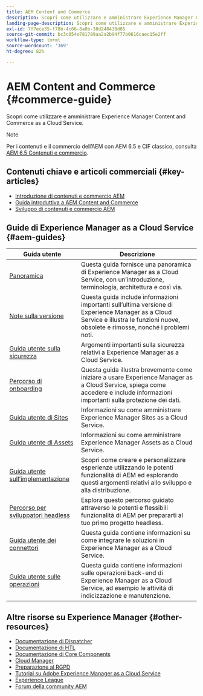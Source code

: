```yaml
---
title: AEM Content and Commerce
description: Scopri come utilizzare e amministrare Experience Manager Content and Commerce as a Cloud Service.
landing-page-description: Scopri come utilizzare e amministrare Experience Manager Content and Commerce as a Cloud Service.
exl-id: 7f7ece35-f78b-4c66-8a0b-38d248430d85
source-git-commit: bc3c054e781789aa2a2b94f77b0616caec15e2ff
workflow-type: tm+mt
source-wordcount: '369'
ht-degree: 82%

---
```


# AEM Content and Commerce {#commerce-guide}

Scopri come utilizzare e amministrare Experience Manager Content and Commerce as a Cloud Service.

>[!NOTE]
>
>Per i contenuti e il commercio dell’AEM con AEM 6.5 e CIF classico, consulta [AEM 6.5 Contenuti e commercio](https://experienceleague.adobe.com/docs/experience-manager-65/commerce/home.html).
>

## Contenuti chiave e articoli commerciali {#key-articles}

* [Introduzione di contenuti e commercio AEM](introduction.md)
* [Guida introduttiva a AEM Content and Commerce](/help/commerce-cloud/getting-started.md)
* [Sviluppo di contenuti e commercio AEM](/help/commerce-cloud/develop.md)

## Guide di Experience Manager as a Cloud Service {#aem-guides}

| Guida utente | Descrizione |
|---|---|
| [Panoramica](/help/overview/home.md) | Questa guida fornisce una panoramica di Experience Manager as a Cloud Service, con un’introduzione, terminologia, architettura e così via. |
| [Note sulla versione](/help/release-notes/home.md) | Questa guida include informazioni importanti sull’ultima versione di Experience Manager as a Cloud Service e illustra le funzioni nuove, obsolete e rimosse, nonché i problemi noti. |
| [Guida utente sulla sicurezza](/help/security/home.md) | Argomenti importanti sulla sicurezza relativi a Experience Manager as a Cloud Service. |
| [Percorso di onboarding](/help/journey-onboarding/overview.md) | Questa guida illustra brevemente come iniziare a usare Experience Manager as a Cloud Service, spiega come accedere e include informazioni importanti sulla protezione dei dati. |
| [Guida utente di Sites](/help/sites-cloud/home.md) | Informazioni su come amministrare Experience Manager Sites as a Cloud Service. |
| [Guida utente di Assets](/help/assets/home.md) | Informazioni su come amministrare Experience Manager Assets as a Cloud Service. |
| [Guida utente sull’implementazione](/help/implementing/home.md) | Scopri come creare e personalizzare esperienze utilizzando le potenti funzionalità di AEM ed esplorando questi argomenti relativi allo sviluppo e alla distribuzione. |
| [Percorso per sviluppatori headless](/help/journey-headless/developer/overview.md) | Esplora questo percorso guidato attraverso le potenti e flessibili funzionalità di AEM per prepararti al tuo primo progetto headless. |
| [Guida utente dei connettori](/help/connectors/home.md) | Questa guida contiene informazioni su come integrare le soluzioni in Experience Manager as a Cloud Service. |
| [Guida utente sulle operazioni](/help/operations/home.md) | Questa guida contiene informazioni sulle operazioni back-end di Experience Manager as a Cloud Service, ad esempio le attività di indicizzazione e manutenzione. |

## Altre risorse su Experience Manager {#other-resources}

* [Documentazione di Dispatcher](/help/implementing/dispatcher/overview.md)
* [Documentazione di HTL](https://experienceleague.adobe.com/docs/experience-manager-htl/using/overview.html?lang=it)
* [Documentazione di Core Components](https://experienceleague.adobe.com/docs/experience-manager-core-components/using/introduction.html?lang=it)
* [Cloud Manager](/help/onboarding/cloud-manager-introduction.md)
* [Preparazione al RGPD](/help/compliance/data-privacy-and-protection-readiness/aem-readiness.md)
* [Tutorial su Adobe Experience Manager as a Cloud Service](https://experienceleague.adobe.com/docs/experience-manager-learn/cloud-service/overview.html?lang=it)
* [Experience League](https://experienceleague.adobe.com/?promoid=K42KVXHD&amp;mv=other&amp;lang=it#home)
* [Forum della community AEM](https://experienceleaguecommunities.adobe.com/t5/adobe-experience-manager/ct-p/adobe-experience-manager-community?profile.language=it)
